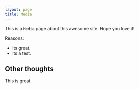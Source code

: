 ```yaml
---
layout: page
title: Media
---
```


This is a `Media` page about this awesome site.
Hope you love it!

Reasons:
- its great.
- its a test.

## Other thoughts

This is great.
